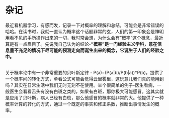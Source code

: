 # 杂记

最近看机器学习，有感而发，记录一下对概率的理解和总结，可能会是非常错误的哈哈。在读书时，我就一直认为概率这个话题非常的玄，人们的第一印象会是神明用看不见的手所操作出来的一切，我时常会想，为什么会有“概率”这个概念，最近算是有一点眉目了。先说我自己认为的结论-**“概率”是一门经验主义学科，意在信息量不充足的情况下尽可能的预测走向而诞生出来的概念，它诞生于人们的经验之中。**

<br>
关于概率论中有一个非常重要的贝叶斯定律 - P(a)=(P(a|b)/P(b|a))*P(b)，提供了一个概率间的转化方式，单看公式可能会觉得云里雾里，这玩意儿我们真的能用到吗？其实在日常生活中我们无时无刻不在使用。举个很简单的例子-医生看病，一般医生会看看舌头有没有白斑之类的，如果有白斑，那你极大可能感冒。这其实就是应用了贝叶斯，病人已经有白斑，那么他感冒的概率就非常的大。他提供了一种概率计算的转化的方式，通过一个既定的事实和修正系数，推断出事情发生的概率。



